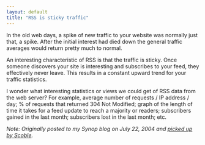 ```yaml
---
layout: default
title: "RSS is sticky traffic"
---
```


In the old web days, a spike of new traffic to your website was normally just
that, a spike. After the initial interest had died down the general traffic
averages would return pretty much to normal.

An interesting
characteristic of RSS is that the traffic is sticky. Once someone discovers
your site is interesting and subscribes to your feed, they effectively never
leave. This results in a constant upward trend for your traffic statistics.

I wonder what interesting statistics or views we could get of RSS data
from the web server? For example, average number of requests / IP address /
day; % of requests that returned 304 Not Modified; graph of the length of time
it takes for a feed update to reach a majority or readers; subscribers gained
in the last month; subscribers lost in the last month; etc.

*Note: Originally posted to my Synop blog on July 22, 2004 and [picked up
by Scoble](http://radio.weblogs.com/0001011/2004/09/08.html#a8200).*
